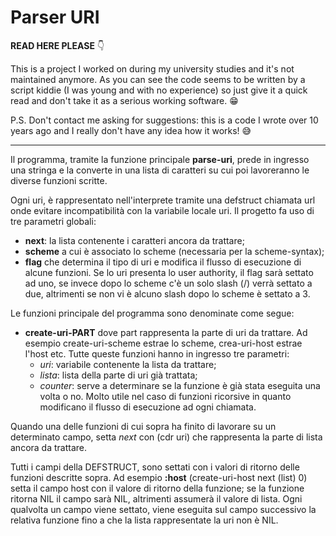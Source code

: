# Parser URI

**READ HERE PLEASE** 👇

This is a project I worked on during my university studies and it's not maintained anymore. As you can see the code seems to be written by a script kiddie (I was young and with no experience) so just give it a quick read and don't take it as a serious working software. 😁

P.S. Don't contact me asking for suggestions: this is a code I wrote over 10 years ago and I really don't have any idea how it works! 😅

---

Il programma, tramite la funzione principale **parse-uri**, prede in ingresso una stringa e la converte in una lista di caratteri su cui poi lavoreranno le diverse funzioni scritte.

Ogni uri, è rappresentato nell'interprete tramite una defstruct chiamata url onde evitare incompatibilità con la variabile locale uri.
Il progetto fa uso di tre parametri globali:

- **next**: la lista contenente i caratteri ancora da trattare;
- **scheme** a cui è associato lo scheme (necessaria per la scheme-syntax);
- **flag** che determina il tipo di uri e modifica il flusso di esecuzione di alcune funzioni. Se lo uri presenta lo user authority, il flag sarà settato ad uno, se invece dopo lo scheme c'è un solo slash (/) verrà settato a due, altrimenti se non vi è alcuno slash dopo lo scheme è settato a 3.

Le funzioni principale del programma sono denominate come segue:

- **create-uri-PART** dove part rappresenta la parte di uri da trattare. Ad esempio create-uri-scheme estrae lo scheme, crea-uri-host estrae l'host etc. Tutte queste funzioni hanno in ingresso tre parametri:
  - _uri_: variabile contenente la lista da trattare;
  - _lista_: lista della parte di uri già trattata;
  - _counter_: serve a determinare se la funzione è già stata eseguita una volta o no. Molto utile nel caso di funzioni ricorsive in quanto modificano il flusso di esecuzione ad ogni chiamata.

Quando una delle funzioni di cui sopra ha finito di lavorare su un determinato campo, setta _next_ con (cdr uri) che rappresenta la parte di lista ancora da trattare.

Tutti i campi della DEFSTRUCT, sono settati con i valori di ritorno delle funzioni descritte sopra.
Ad esempio **:host** (create-uri-host next (list) 0) setta il campo host con il valore di ritorno della funzione; se la funzione ritorna NIL il campo sarà NIL, altrimenti assumerà il valore di lista.
Ogni qualvolta un campo viene settato, viene eseguita sul campo successivo la relativa funzione fino a che la lista rappresentate la uri non è NIL.
